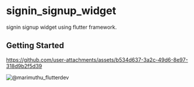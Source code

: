 # signin_signup_widget

signin signup widget using flutter framework.

## Getting Started


https://github.com/user-attachments/assets/b534d637-3a2c-49d6-8e97-318d9b2f5d39

![@marimuthu_flutterdev](https://github.com/user-attachments/assets/28c748e5-4ef4-4a10-83e0-db72cd6bf602)
